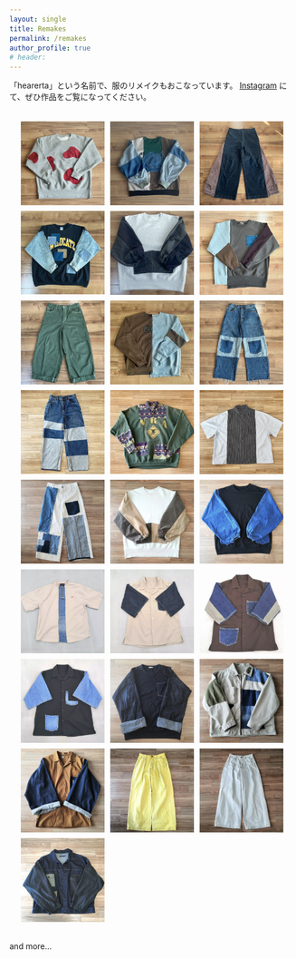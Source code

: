 ```yaml
---
layout: single
title: Remakes
permalink: /remakes
author_profile: true
# header:
---
```

<!-- 
I create various works as a clothing remake artist under the name '**hearerta**'.\\
 For more details, please visit my [Instagram](https://www.instagram.com/hearerta.39/). -->

「hearerta」という名前で、服のリメイクもおこなっています。
[Instagram](https://www.instagram.com/hearerta.39/) にて、ぜひ作品をご覧になってください。


<div class="image_grid">
    <img src="./assets/img/remakes/25.jpg" alt="Image 1">
    <img src="./assets/img/remakes/24.jpg" alt="Image 1">
    <img src="./assets/img/remakes/23.jpg" alt="Image 1">
    <img src="./assets/img/remakes/22.jpg" alt="Image 1">
    <img src="./assets/img/remakes/21.PNG" alt="Image 1">
    <img src="./assets/img/remakes/20.jpg" alt="Image 1">
    <img src="./assets/img/remakes/19.PNG" alt="Image 1">
    <img src="./assets/img/remakes/18.jpg" alt="Image 1">
    <img src="./assets/img/remakes/17.PNG" alt="Image 1">
    <img src="./assets/img/remakes/16.PNG" alt="Image 1">
    <img src="./assets/img/remakes/15.PNG" alt="Image 1">
    <img src="./assets/img/remakes/14.PNG" alt="Image 1">
    <img src="./assets/img/remakes/13.PNG" alt="Image 1">
    <img src="./assets/img/remakes/12.PNG" alt="Image 1">
    <img src="./assets/img/remakes/11.PNG" alt="Image 1">
    <img src="./assets/img/remakes/10.PNG" alt="Image 1">
    <img src="./assets/img/remakes/9.PNG" alt="Image 1">
    <img src="./assets/img/remakes/8.PNG" alt="Image 1">
    <img src="./assets/img/remakes/7.PNG" alt="Image 1">
    <img src="./assets/img/remakes/6.PNG" alt="Image 1">
    <img src="./assets/img/remakes/5.PNG" alt="Image 1">
    <img src="./assets/img/remakes/4.PNG" alt="Image 1">
    <img src="./assets/img/remakes/3.PNG" alt="Image 1">
    <img src="./assets/img/remakes/2.PNG" alt="Image 1">
    <img src="./assets/img/remakes/1.PNG" alt="Image 1">
</div>

and more...

<style>
    .image_grid {
        display: grid;
        grid-template-columns: repeat(3, 1fr); /* 3列に固定 */
        gap: 10px; /* 画像間の隙間 */
        padding: 20px;
    }

    .image_grid img {
        width: 100%; /* 画像をグリッド内で全幅に拡張 */
        height: auto; /* アスペクト比を保つ */
        object-fit: cover; /* 画像を正方形にトリミング */
    }

    @media (max-width: 768px) {
        .image_grid {
            grid-template-columns: repeat(2, 1fr); /* 画面幅が狭くなったときは2列に変更 */
        }
    }

    @media (max-width: 480px) {
        .image_grid {
            grid-template-columns: repeat(1, 1fr); /* さらに狭い画面では1列に変更 */
        }
    }
</style>